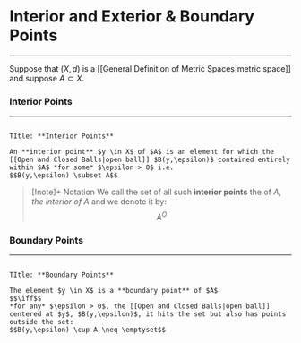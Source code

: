 # Interior and Exterior & Boundary Points
---
Suppose that $(X,d)$ is a [[General Definition of Metric Spaces|metric space]] and suppose $A \subset X$.
### Interior Points
---
```ad-Definition

TItle: **Interior Points**

An **interior point** $y \in X$ of $A$ is an element for which the [[Open and Closed Balls|open ball]] $B(y,\epsilon)$ contained entirely within $A$ *for some* $\epsilon > 0$ i.e.
$$B(y,\epsilon) \subset A$$

```

> [!note]+ Notation
> We call the set of all such **interior points** the of $A$, *the interior of $A$* and we denote it by:
> $$A^{O}$$

### Boundary Points
---
```ad-Definition

TItle: **Boundary Points**

The element $y \in X$ is a **boundary point** of $A$
$$\iff$$
*for any* $\epsilon > 0$, the [[Open and Closed Balls|open ball]] centered at $y$, $B(y,\epsilon)$, it hits the set but also has points outside the set:
$$B(y,\epsilon) \cup A \neq \emptyset$$
```
